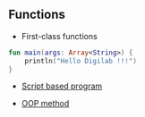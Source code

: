## Functions

* First-class functions

```kotlin
fun main(args: Array<String>) {
    println("Hello Digilab !!!")
}
```

* [Script based program](https://github.com/jntakpe/code-statistic/blob/master/src/main/kotlin/com/github/jntakpe/codestatistic/CodeStatistic.kt)

* [OOP method](https://github.com/jntakpe/release-monitor/blob/master/src/main/kotlin/com/github/jntakpe/releasemonitor/service/ApplicationService.kt)
